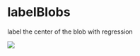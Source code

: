 # labelBlobs

label the center of the blob with regression

![](https://raw.githubusercontent.com/isaac-art/lableBlobs/master/Image-1.jpg)
